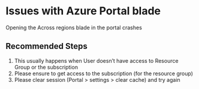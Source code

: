 <properties
  pagetitle="Issues with Azure Portal blade"
  service=""
  resource=""
  ms.author="prkazasr"
  selfhelptype="Generic"
  supporttopicids="32746787"
  productpesids="17321"
  cloudEnvironments="public, fairfax, usnat, ussec"
  articleid="c4a6a49a-46aa-4a8a-a13c-52a5401b0c7e"
  ownershipid="Compute_AzureMigrate" />
# Issues with Azure Portal blade

Opening the Across regions blade in the portal crashes 

## **Recommended Steps**

1. This usually happens when User doesn’t have access to Resource Group or the subscription
2. Please ensure to get access to the subscription (for the resource group)
3. Please clear session (Portal > settings > clear cache) and try again
